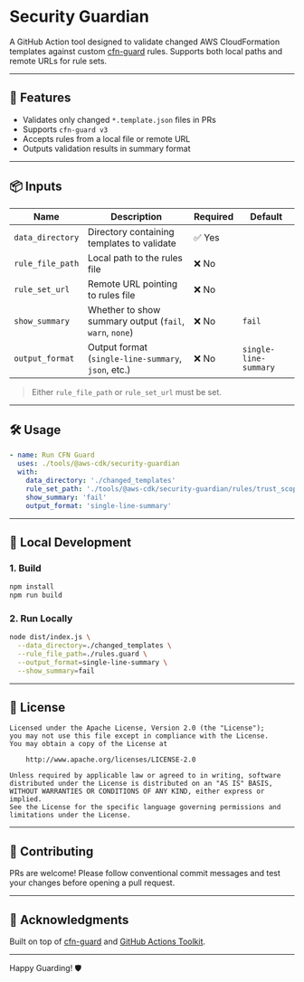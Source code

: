 # Security Guardian

A GitHub Action tool designed to validate changed AWS CloudFormation templates against custom [cfn-guard](https://github.com/aws-cloudformation/cloudformation-guard) rules. Supports both local paths and remote URLs for rule sets.

---

## 🚀 Features

- Validates only changed `*.template.json` files in PRs
- Supports `cfn-guard v3`
- Accepts rules from a local file or remote URL
- Outputs validation results in summary format

---

## 📦 Inputs

| Name             | Description                                                       | Required | Default |
|------------------|-------------------------------------------------------------------|----------|---------|
| `data_directory` | Directory containing templates to validate                        | ✅ Yes   |         |
| `rule_file_path` | Local path to the rules file                                     | ❌ No    |         |
| `rule_set_url`   | Remote URL pointing to rules file                                | ❌ No    |         |
| `show_summary`   | Whether to show summary output (`fail`, `warn`, `none`)          | ❌ No    | `fail`  |
| `output_format`  | Output format (`single-line-summary`, `json`, etc.)              | ❌ No    | `single-line-summary` |

> Either `rule_file_path` or `rule_set_url` must be set.

---

## 🛠️ Usage

```yaml
- name: Run CFN Guard
  uses: ./tools/@aws-cdk/security-guardian
  with:
    data_directory: './changed_templates'
    rule_set_path: './tools/@aws-cdk/security-guardian/rules/trust_scope_rules.guard'
    show_summary: 'fail'
    output_format: 'single-line-summary'
```

---

## 🧪 Local Development

### 1. Build
```bash
npm install
npm run build
```

### 2. Run Locally
```bash
node dist/index.js \
  --data_directory=./changed_templates \
  --rule_file_path=./rules.guard \
  --output_format=single-line-summary \
  --show_summary=fail
```

---

## 📝 License

```text
Licensed under the Apache License, Version 2.0 (the "License");
you may not use this file except in compliance with the License.
You may obtain a copy of the License at

    http://www.apache.org/licenses/LICENSE-2.0

Unless required by applicable law or agreed to in writing, software
distributed under the License is distributed on an "AS IS" BASIS,
WITHOUT WARRANTIES OR CONDITIONS OF ANY KIND, either express or implied.
See the License for the specific language governing permissions and
limitations under the License.
```

---

## 👏 Contributing

PRs are welcome! Please follow conventional commit messages and test your changes before opening a pull request.

---

## 📣 Acknowledgments

Built on top of [cfn-guard](https://github.com/aws-cloudformation/cloudformation-guard) and [GitHub Actions Toolkit](https://github.com/actions/toolkit).

---

Happy Guarding! 🛡️

